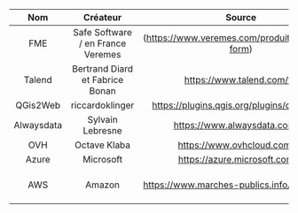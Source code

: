 | Nom          |    Créateur                                |        Source                                            |        Licence                  |
| :-----------:| :--------------------------------------:   | :----------------------------------------------------:   | :---------------------------:   |
| FME          |     Safe Software / en France Veremes      |       (https://www.veremes.com/produits/fme/fme-form)    |       Licence fixe /flotant     |
| Talend       |     Bertrand Diard et Fabrice Bonan        |       https://www.talend.com/fr/                         |       Open Source               |
| QGis2Web     |     riccardoklinger                        |      https://plugins.qgis.org/plugins/qgis2web/          |       GNU GPL                   |
| Alwaysdata   |     Sylvain Lebresne                       |     https://www.alwaysdata.com/fr/                       |       Proprietaire              |
| OVH          |     	Octave Klaba                        |     https://www.ovhcloud.com/fr/                         |       Proprietaire              |
| Azure        |     		Microsoft                       |     https://azure.microsoft.com/fr                       |       Proprietaire              |
| AWS          |     	Amazon                              |     https://www.marches-publics.info/accueil.htm         |       Licences Microsoft sur AWS|



